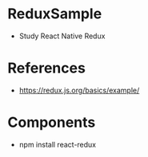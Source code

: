 # ReduxSample   
- Study React Native Redux


# References
- https://redux.js.org/basics/example/

# Components
- npm install react-redux
